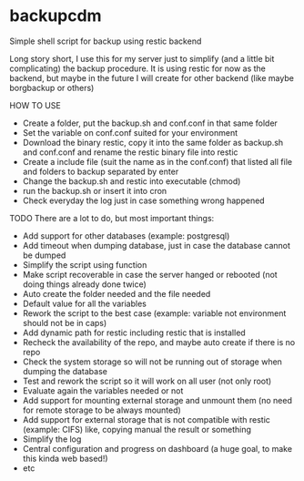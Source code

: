 # backupcdm
Simple shell script for backup using restic backend

Long story short, I use this for my server just to simplify (and a little bit complicating) the backup procedure.
It is using restic for now as the backend, but maybe in the future I will create for other backend (like maybe borgbackup or others)

HOW TO USE
- Create a folder, put the backup.sh and conf.conf in that same folder
- Set the variable on conf.conf suited for your environment
- Download the binary restic, copy it into the same folder as backup.sh and conf.conf and rename the restic binary file into restic
- Create a include file (suit the name as in the conf.conf) that listed all file and folders to backup separated by enter
- Change the backup.sh and restic into executable (chmod)
- run the backup.sh or insert it into cron
- Check everyday the log just in case something wrong happened

TODO
There are a lot to do, but most important things:
- Add support for other databases (example: postgresql)
- Add timeout when dumping database, just in case the database cannot be dumped
- Simplify the script using function
- Make script recoverable in case the server hanged or rebooted (not doing things already done twice)
- Auto create the folder needed and the file needed
- Default value for all the variables
- Rework the script to the best case (example: variable not environment should not be in caps)
- Add dynamic path for restic including restic that is installed
- Recheck the availability of the repo, and maybe auto create if there is no repo
- Check the system storage so will not be running out of storage when dumping the database
- Test and rework the script so it will work on all user (not only root)
- Evaluate again the variables needed or not
- Add support for mounting external storage and unmount them (no need for remote storage to be always mounted)
- Add support for external storage that is not compatible with restic (example: CIFS) like, copying manual the result or something
- Simplify the log
- Central configuration and progress on dashboard (a huge goal, to make this kinda web based!)
- etc
